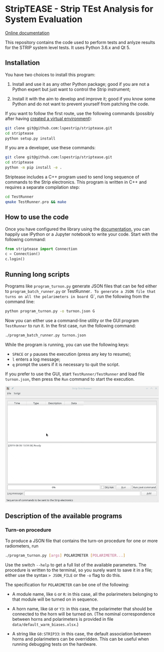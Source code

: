 # StripTEASE - Strip TEst Analysis for System Evaluation

[Online documentation](https://lspestrip.github.io/striptease/)

This repository contains the code used to perform tests and anlyze results for
the STRIP system level tests. It uses Python 3.6.x and Qt 5.

## Installation

You have two choices to install this program:

1. Install and use it as any other Python package; good if you are not
   a Python expert but just want to control the Strip instrument;

2. Install it with the aim to develop and improve it; good if you know
   some Python and do not want to prevent yourself from patching the
   code.
   
If you want to follow the first route, use the following commands (possibly after having [created a virtual environment](https://docs.python.org/3/library/venv.html)):

```bash
git clone git@github.com:lspestrip/striptease.git
cd striptease
python setup.py install
```

If you are a developer, use these commands:

```bash
git clone git@github.com:lspestrip/striptease.git
cd striptease
python -m pip install -e .
```

Striptease includes a C++ program used to send long sequence of
commands to the Strip electronics. This program is written in C++ and
requires a separate compilation step:

```bash
cd TestRunner
qmake TestRunner.pro && make
```

## How to use the code

Once you have configured the library using the
[documentation](https://lspestrip.github.io/striptease/authentication.html),
you can happily use IPython or a Jupyter notebook to write your code.
Start with the following command:

```python
from striptease import Connection
c = Connection()
c.login()
```

## Running long scripts

Programs like `program_turnon.py` generate JSON files that can be fed
either to `program_batch_runner.py` or TestRunner`. To generate a JSON
file that turns on all the polarimeters in board `G`, run the
following from the command line:

```bash
python program_turnon.py -o turnon.json G
```

Now you can either use a command-line utility or the GUI program
`TestRunner` to run it. In the first case, run the following command:

```bash
./program_batch_runner.py turnon.json
```

While the program is running, you can use the following keys:

- `SPACE` or `p` pauses the execution (press any key to resume);
- `l` enters a log message;
- `q` prompt the users if it is necessary to quit the script.

If you prefer to use the GUI, start `TestRunner/TestRunner` and load
file `turnon.json`, then press the `Run` command to start the
execution.

![demo](testrunner-demo.gif)

## Description of the available programs

### Turn-on procedure

To produce a JSON file that contains the turn-on procedure for one or
more radiometers, run

```bash
./program_turnon.py [args] POLARIMETER [POLARIMETER...]
```

Use the switch `--help` to get a full list of the available
parameters. The procedure is written to the terminal, so you surely
want to save it in a file; either use the syntax `> JSON_FILE` or the
`-o` flag to do this.

The specification for `POLARIMETER` can be one of the following:

- A module name, like `G` or `R`: in this case, all the polarimeters
  belonging to that module will be turned on in sequence.
  
- A horn name, like `G0` or `Y3`: in this case, the polarimeter that
  should be connected to the horn will be turned on. (The nominal
  correspondence between horns and polarimeters is provided in file
  `data/default_warm_biases.xlsx`.)
  
- A string like `G0:STRIP33`: in this case, the default association
  between horns and polarimeters can be overridden. This can be useful
  when running debugging tests on the hardware.
  
